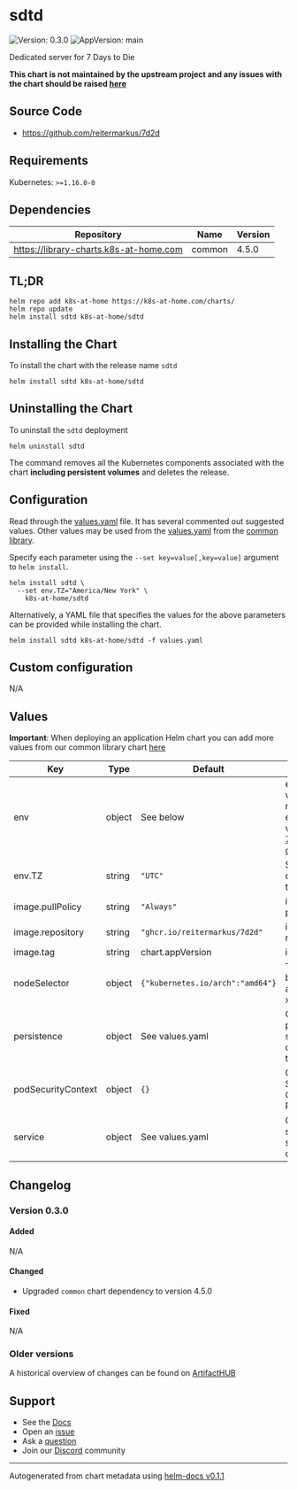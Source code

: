 # sdtd

![Version: 0.3.0](https://img.shields.io/badge/Version-0.3.0-informational?style=flat-square) ![AppVersion: main](https://img.shields.io/badge/AppVersion-main-informational?style=flat-square)

Dedicated server for 7 Days to Die

**This chart is not maintained by the upstream project and any issues with the chart should be raised [here](https://github.com/k8s-at-home/charts/issues/new/choose)**

## Source Code

* <https://github.com/reitermarkus/7d2d>

## Requirements

Kubernetes: `>=1.16.0-0`

## Dependencies

| Repository | Name | Version |
|------------|------|---------|
| https://library-charts.k8s-at-home.com | common | 4.5.0 |

## TL;DR

```console
helm repo add k8s-at-home https://k8s-at-home.com/charts/
helm repo update
helm install sdtd k8s-at-home/sdtd
```

## Installing the Chart

To install the chart with the release name `sdtd`

```console
helm install sdtd k8s-at-home/sdtd
```

## Uninstalling the Chart

To uninstall the `sdtd` deployment

```console
helm uninstall sdtd
```

The command removes all the Kubernetes components associated with the chart **including persistent volumes** and deletes the release.

## Configuration

Read through the [values.yaml](./values.yaml) file. It has several commented out suggested values.
Other values may be used from the [values.yaml](https://github.com/k8s-at-home/library-charts/tree/main/charts/stable/common/values.yaml) from the [common library](https://github.com/k8s-at-home/library-charts/tree/main/charts/stable/common).

Specify each parameter using the `--set key=value[,key=value]` argument to `helm install`.

```console
helm install sdtd \
  --set env.TZ="America/New York" \
    k8s-at-home/sdtd
```

Alternatively, a YAML file that specifies the values for the above parameters can be provided while installing the chart.

```console
helm install sdtd k8s-at-home/sdtd -f values.yaml
```

## Custom configuration

N/A

## Values

**Important**: When deploying an application Helm chart you can add more values from our common library chart [here](https://github.com/k8s-at-home/library-charts/tree/main/charts/stable/common)

| Key | Type | Default | Description |
|-----|------|---------|-------------|
| env | object | See below | environment variables. See more environment variables in the [7d2d documentation](https://github.com/reitermarkus/7d2d). |
| env.TZ | string | `"UTC"` | Set the container timezone |
| image.pullPolicy | string | `"Always"` | image pull policy |
| image.repository | string | `"ghcr.io/reitermarkus/7d2d"` | image repository |
| image.tag | string | chart.appVersion | image tag |
| nodeSelector | object | `{"kubernetes.io/arch":"amd64"}` | The server binary is only available for x86_64. |
| persistence | object | See values.yaml | Configure persistence settings for the chart under this key. |
| podSecurityContext | object | `{}` | Configure the Security Context for the Pod |
| service | object | See values.yaml | Configures service settings for the chart. |

## Changelog

### Version 0.3.0

#### Added

N/A

#### Changed

* Upgraded `common` chart dependency to version 4.5.0

#### Fixed

N/A

### Older versions

A historical overview of changes can be found on [ArtifactHUB](https://artifacthub.io/packages/helm/k8s-at-home/sdtd?modal=changelog)

## Support

- See the [Docs](https://docs.k8s-at-home.com/our-helm-charts/getting-started/)
- Open an [issue](https://github.com/k8s-at-home/charts/issues/new/choose)
- Ask a [question](https://github.com/k8s-at-home/organization/discussions)
- Join our [Discord](https://discord.gg/sTMX7Vh) community

----------------------------------------------
Autogenerated from chart metadata using [helm-docs v0.1.1](https://github.com/k8s-at-home/helm-docs/releases/v0.1.1)
